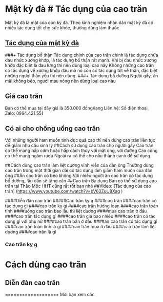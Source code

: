 # Mật kỳ đà # Tác dụng của cao trăn
Mật kỳ đà là mật của con kỳ đà. Theo kinh nghiệm nhân dân mật kỳ đà có nhiều tác dụng tốt cho sức khỏe, thường dùng làm thuốc
## [Tác dụng của mật kỳ đà](https://caycohoaqua.com/blog/mat-ky-da-co-tac-dung-gi)
###+ Tác dụng bổ thận
Tác dụng chính của cao trăn chính là tác dụng chữa đau nhức xương khớp, là tác dụng bổ thận rất mạnh.
Khi bị đau nhức xương khớp đặc biệt là đau lưng thì nên dùng loại cao này
Không những cao trăn có tác dụng về xương khớp đâu mà nó còn có tác dụng tốt về thận, đặc biệt những người thận yếu thì nên dùng.
###+ Tác dụng bổ dưỡng
Người gầy, ăn mãi không béo, người máu nóng nên dùng loại cao nàu
## Giá cao trăn
Bạn có thể mua tại đây giá là 350.000 đồng/lạng
Liên hệ: Số điện thoại, Zalo: 0964.421.551
## Có ai cho chồng uống cao trăn
Với những người ham muốn tình dục quá cao thì nên dùng cao trăn liên tục để giảm nhu cầu sinh lý
##Cách sử dụng cao trăn cho người gầy
Cao trăn có thể mang hấp cơm hoặc hấp cách thủy với mật ong, với đường
Cao cũng có thể mang ngâm rượu
Ngoài ra có thể cho nấu thành canh để sử dụng

##Cách dùng  cao trăn làm liệt dương vĩnh viễn của đàn ông
Thường dùng cao trăn trong một thời gian dài có tác dụng làm giảm ham muốn của đàn ông
##Ăn cao trăn có béo không
Với nhiều người ăn cao trăn có tác dụng bổ dưỡng, lâu dần sẽ tăng cân
##Cao trăn Ba dụng
Bạn có thể sử dụng cao trăn tại Thảo Mộc HHT cũng rất tốt bạn nhé
##Video: [Tác dụng của cao trăn] (https://www.youtube.com/watch?v=bV63ZuU8Xag )


####Diễn đàn cao trăn
#####Cao trăn kỵ g
####cao trăn
####cao trăn có tác dụng gì
####cao trăn kỵ gì
####cao trăn hưởng loan
####cao trăn toàn tính
####uống cao trăn bao lâu thì liệt dương
####mua cao trăn ở đâu
####cao trăn tác dụng gì
####cao trăn giá bao nhiêu
####cao trăn có tác dụng gì với phụ nữ
####cao trăn bán ở đâu
####ăn cao trăn có tác dụng gì
####cao trăn toàn tính là gì
####cao trăn mua ở đâu
####cao trăn làm liệt dương
####cao trăn là gì



### Cao trăn kỵ g
# Cách dùng cao trăn
## Diễn đàn cao trăn
===================
Mời bạn xem các 
